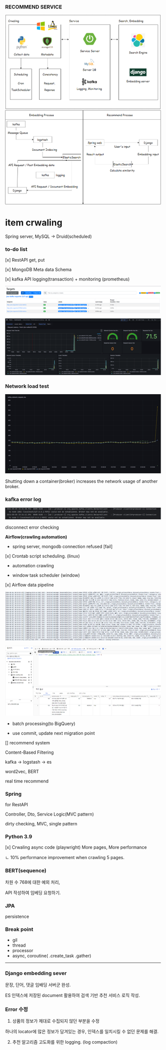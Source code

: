 ### RECOMMEND SERVICE

![img](./img/sketch1.png)
![img](./img/sketch2.png)


# item crwaling

Spring server, MySQL -> Druid(scheduled)

### __to-do list__

[x] RestAPI get, put

[x] MongoDB Meta data Schema

[x] kafka API logging(transaction) + monitoring (prometheus)

![img](./img/1.png)

![img](./img/2.png)

### Network load test

![img](./img/3.png)

Shutting down a container(broker) increases the network usage of another broker.

### kafka error log

![img](./img/4.png)

disconnect error checking

__Airflow(crawling automation)__ 

- spring server, mongodb connection refused [fail]

[x] Crontab script scheduling. (linux)

- automation crawling

- window task scheduler (window)

[x] Airflow data pipeline

![img](./img/5.png)

![img](./img/6.png)

- batch processing(to BigQuery)

- use commit, update next migration point

[] recommend system

Content-Based Filtering

kafka -> logstash -> es

word2vec, BERT

real time recommend

### Spring

for RestAPI

Controller, Dto, Service Logic(MVC pattern)

dirty checking, MVC, single pattern

### Python 3.9

[x] Crwaling async code (playwright) More pages, More performance

ㄴ  10% performance improvement when crawling 5 pages.

### BERT(sequence)

차원 수 768에 대한 예외 처리, 

API 작성하여 임베딩 요청하기.

### JPA 

persistence

### Break point
- gil 
- thread
- processor
- async, coroutine( .create_task .gather)

--------------------------------------------------------------

### Django embedding sever 

문장, 단어, 댓글 임배딩 서버군 완성. 

ES 인덱스에 저장된 document 활용하여 검색 기반 추천 서비스 로직 작성.

### Error 수정

1. 상품의 정보가 제대로 수집되지 않던 부분을 수정 

하나의 locator에 많은 정보가 담겨있는 경우, 인덱스를 일치시킬 수 없던 문제를 해결.

2. 추천 알고리즘 고도화를 위한 logging. (log compaction)